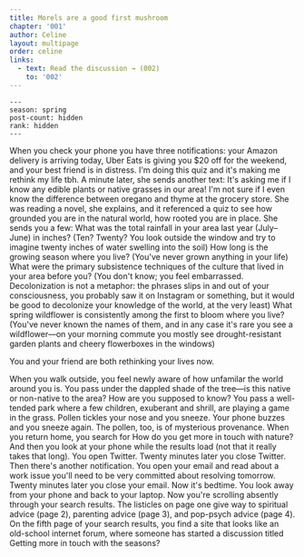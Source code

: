 ```yaml
---
title: Morels are a good first mushroom
chapter: '001'
author: Celine
layout: multipage
order: celine
links:
  - text: Read the discussion → (002)
    to: '002'
---
```

```
---
season: spring
post-count: hidden
rank: hidden
---
```

When you check your phone you have three notifications: your Amazon delivery is arriving today, Uber Eats is giving you $20 off for the weekend, and your best friend is in distress. I'm doing this quiz and it's making me rethink my life tbh. A minute later, she sends another text: It's asking me if I know any edible plants or native grasses in our area! I'm not sure if I even know the difference between oregano and thyme at the grocery store.
She was reading a novel, she explains, and it referenced a quiz to see how grounded you are in the natural world, how rooted you are in place. She sends you a few:
What was the total rainfall in your area last year (July–June) in inches? (Ten? Twenty? You look outside the window and try to imagine twenty inches of water swelling into the soil)
How long is the growing season where you live? (You've never grown anything in your life)
What were the primary subsistence techniques of the culture that lived in your area before you? (You don't know; you feel embarrassed. Decolonization is not a metaphor: the phrases slips in and out of your consciousness, you probably saw it on Instagram or something, but it would be good to decolonize your knowledge of the world, at the very least)
What spring wildflower is consistently among the first to bloom where you live? (You've never known the names of them, and in any case it's rare you see a wildflower—on your morning commute you mostly see drought-resistant garden plants and cheery flowerboxes in the windows)

You and your friend are both rethinking your lives now.

When you walk outside, you feel newly aware of how unfamilar the world around you is. You pass under the dappled shade of the tree—is this native or non-native to the area? How are you supposed to know?
You pass a well-tended park where a few children, exuberant and shrill, are playing a game in the grass. Pollen tickles your nose and you sneeze. Your phone buzzes and you sneeze again. The pollen, too, is of mysterious provenance.
When you return home, you search for How do you get more in touch with nature? And then you look at your phone while the results load (not that it really takes that long). You open Twitter. Twenty minutes later you close Twitter. Then there's another notification. You open your email and read about a work issue you'll need to be very committed about resolving tomorrow. Twenty minutes later you close your email. Now it's bedtime. You look away from your phone and back to your laptop.
Now you're scrolling absently through your search results. The listicles on page one give way to spiritual advice (page 2), parenting advice (page 3), and pop-psych advice (page 4). On the fifth page of your search results, you find a site that looks like an old-school internet forum, where someone has started a discussion titled Getting more in touch with the seasons?

